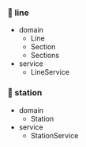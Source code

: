 ### 🧱 line

- domain
  - Line
  - Section
  - Sections
- service
  - LineService

### 🧱 station

- domain
  - Station
- service
  - StationService
